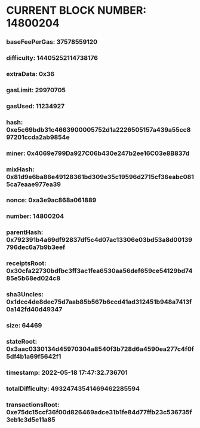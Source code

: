 # CURRENT BLOCK NUMBER: 14800204

### baseFeePerGas: 37578559120
### difficulty: 14405252114738176
### extraData: 0x36
### gasLimit: 29970705
### gasUsed: 11234927
### hash: 0xe5c69bdb31c4663900005752d1a2226505157a439a55cc897201ccda2ab9854e
### miner: 0x4069e799Da927C06b430e247b2ee16C03e8B837d
### mixHash: 0x81d9e6ba86e49128361bd309e35c19596d2715cf36eabc0815ca7eaae977ea39
### nonce: 0xa3e9ac868a061889
### number: 14800204
### parentHash: 0x792391b4a69df92837df5c4d07ac13306e03bd53a8d00139796dec6a7b9b3eef
### receiptsRoot: 0x30cfa22730bdfbc3ff3ac1fea6530aa56def659ce54129bd7485e5b68ed024c8
### sha3Uncles: 0x1dcc4de8dec75d7aab85b567b6ccd41ad312451b948a7413f0a142fd40d49347
### size: 64469
### stateRoot: 0x3aac0330134d45970304a8540f3b728d6a4590ea277c4f0f5df4b1a69f5642f1
### timestamp: 2022-05-18 17:47:32.736701
### totalDifficulty: 49324743541469462285594
### transactionsRoot: 0xe75dc15ccf36f00d826469adce31b1fe84d77ffb23c536735f3eb1c3d5e11a85
